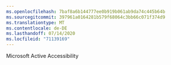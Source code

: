 ```yaml
---
ms.openlocfilehash: 7baf8a6b144777ee0b919b061ab9da74c445b64b
ms.sourcegitcommit: 397961a0164281b579f68064c3bb66c071f374d9
ms.translationtype: MT
ms.contentlocale: de-DE
ms.lasthandoff: 07/14/2020
ms.locfileid: "71139169"
---
```

Microsoft Active Accessibility